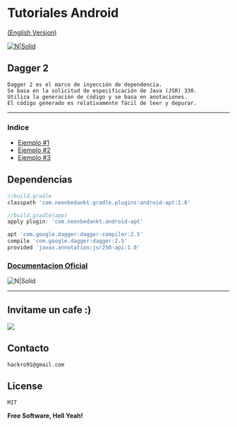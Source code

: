 
# Tutoriales Android

[(English Version)]()  

[![N|Solid](https://cfcdnpull-creativefreedoml.netdna-ssl.com/wp-content/uploads/2013/03/00-android-4-0_icons.png)](https://github.com/TutorialesHackro/AndroidTutorials)


Dagger 2
----
    Dagger 2 es el marco de inyección de dependencia.
    Se basa en la solicitud de especificación de Java (JSR) 330.
    Utiliza la generación de código y se basa en anotaciones.
    El código generado es relativamente fácil de leer y depurar.
----

### Indice
  -  [Ejemplo #1](https://github.com/TutorialesHackro/AndroidTutorials/tree/master/%23AndroidTutorials_Dagger2/Dagger%201)
  -  [Ejemplo #2](https://github.com/TutorialesHackro/AndroidTutorials/tree/master/%23AndroidTutorials_Dagger2/Dagger%202)
  -  [Ejemplo #3](https://github.com/TutorialesHackro/AndroidTutorials/tree/master/%23AndroidTutorials_Dagger2/Dagger%203)


## Dependencias ##

```gradle
//build.gradle
classpath 'com.neenbedankt.gradle.plugins:android-apt:1.8'

//build.gradle(app)        
apply plugin: 'com.neenbedankt.android-apt'

apt 'com.google.dagger:dagger-compiler:2.5'
compile 'com.google.dagger:dagger:2.5'
provided 'javax.annotation:jsr250-api:1.0'
```
### [Documentacion Oficial](https://google.github.io/dagger/)



![N|Solid](http://cebronx.org/wp-content/uploads/2015/10/en-construccion_banner-608x227.jpg)



----



## Invitame un cafe :)
[![](https://www.paypalobjects.com/en_US/i/btn/btn_donateCC_LG.gif)](https://www.paypal.com/cgi-bin/webscr?cmd=_s-xclick&hosted_button_id=8Z684VNGVFSJA)


## Contacto ##
    hackro91@gmail.com

License
----
    MIT

**Free Software, Hell Yeah!**
